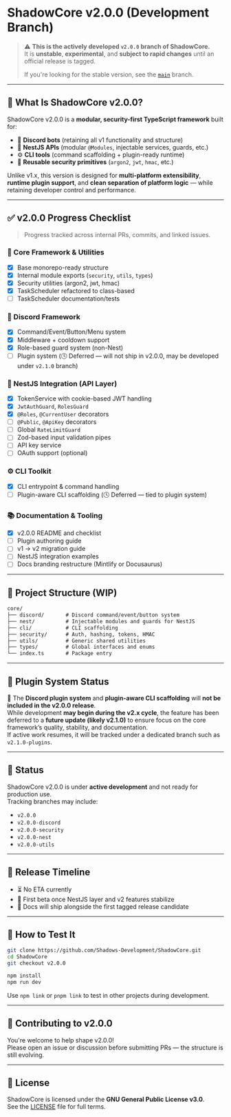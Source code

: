 # ShadowCore v2.0.0 (Development Branch)

> ⚠️ **This is the actively developed `v2.0.0` branch of ShadowCore.**  
> It is **unstable**, **experimental**, and **subject to rapid changes** until an official release is tagged.  
>  
> If you're looking for the stable version, see the [`main`](https://github.com/Shadows-Development/ShadowCore/tree/main) branch.

---

## 🧭 What Is ShadowCore v2.0.0?

ShadowCore v2.0.0 is a **modular, security-first TypeScript framework** built for:

- 🔗 **Discord bots** (retaining all v1 functionality and structure)
- 🧠 **NestJS APIs** (modular `@Modules`, injectable services, guards, etc.)
- ⚙️ **CLI tools** (command scaffolding + plugin-ready runtime)
- 🔐 **Reusable security primitives** (`argon2`, `jwt`, `hmac`, etc.)

Unlike v1.x, this version is designed for **multi-platform extensibility**, **runtime plugin support**, and **clean separation of platform logic** — while retaining developer control and performance.

---

## ✅ v2.0.0 Progress Checklist

> Progress tracked across internal PRs, commits, and linked issues.

### 🔧 Core Framework & Utilities
- [x] Base monorepo-ready structure
- [x] Internal module exports (`security`, `utils`, `types`)
- [x] Security utilities (argon2, jwt, hmac)
- [x] TaskScheduler refactored to class-based
- [ ] TaskScheduler documentation/tests

### 🧩 Discord Framework
- [x] Command/Event/Button/Menu system
- [x] Middleware + cooldown support
- [x] Role-based guard system (non-Nest)
- [ ] Plugin system (🕓 Deferred — will not ship in v2.0.0, may be developed under `v2.1.0` branch)

### 🧠 NestJS Integration (API Layer)
- [x] TokenService with cookie-based JWT handling
- [x] `JwtAuthGuard`, `RolesGuard`
- [x] `@Roles`, `@CurrentUser` decorators
- [ ] `@Public`, `@ApiKey` decorators
- [ ] Global `RateLimitGuard`
- [ ] Zod-based input validation pipes
- [ ] API key service
- [ ] OAuth support (optional)

### ⚙️ CLI Toolkit
- [x] CLI entrypoint & command handling
- [ ] Plugin-aware CLI scaffolding (🕓 Deferred — tied to plugin system)

### 📚 Documentation & Tooling
- [x] v2.0.0 README and checklist
- [ ] Plugin authoring guide
- [ ] v1 → v2 migration guide
- [ ] NestJS integration examples
- [ ] Docs branding restructure (Mintlify or Docusaurus)

---

## 📁 Project Structure (WIP)

```txt
core/
├── discord/       # Discord command/event/button system
├── nest/          # Injectable modules and guards for NestJS
├── cli/           # CLI scaffolding
├── security/      # Auth, hashing, tokens, HMAC
├── utils/         # Generic shared utilities
├── types/         # Global interfaces and enums
└── index.ts       # Package entry
```

---

## 📌 Plugin System Status

🧩 The **Discord plugin system** and **plugin-aware CLI scaffolding** will **not be included in the v2.0.0 release**.  
While development **may begin during the v2.x cycle**, the feature has been deferred to a **future update (likely v2.1.0)** to ensure focus on the core framework’s quality, stability, and documentation.  
If active work resumes, it will be tracked under a dedicated branch such as `v2.1.0-plugins`.

---

## 🚧 Status

ShadowCore v2.0.0 is under **active development** and not ready for production use.  
Tracking branches may include:

- `v2.0.0`
- `v2.0.0-discord`
- `v2.0.0-security`
- `v2.0.0-nest`
- `v2.0.0-utils`

---

## 📌 Release Timeline

- ⏳ No ETA currently
- 🧪 First beta once NestJS layer and v2 features stabilize
- 📘 Docs will ship alongside the first tagged release candidate

---

## 🧪 How to Test It

```bash
git clone https://github.com/Shadows-Development/ShadowCore.git
cd ShadowCore
git checkout v2.0.0

npm install
npm run dev
```

Use `npm link` or `pnpm link` to test in other projects during development.

---

## 🧩 Contributing to v2.0.0

You're welcome to help shape v2.0.0!  
Please open an issue or discussion before submitting PRs — the structure is still evolving.

---

## 📜 License

ShadowCore is licensed under the **GNU General Public License v3.0**.  
See the [LICENSE](../LICENSE) file for full terms.
